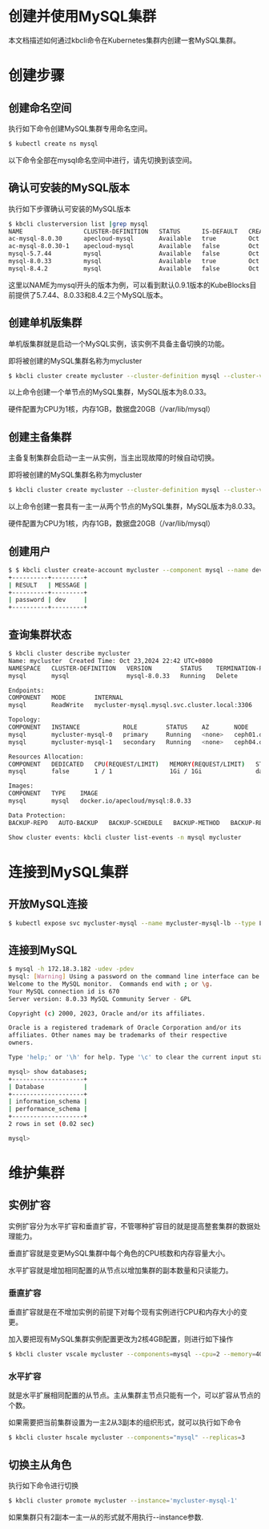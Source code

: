 # 创建并使用MySQL集群

本文档描述如何通过kbcli命令在Kubernetes集群内创建一套MySQL集群。

# 创建步骤

## 创建命名空间

执行如下命令创建MySQL集群专用命名空间。

```bash
$ kubectl create ns mysql
```

以下命令全部在mysql命名空间中进行，请先切换到该空间。

## 确认可安装的MySQL版本

执行如下步骤确认可安装的MySQL版本

```bash
$ kbcli clusterversion list |grep mysql
NAME                 CLUSTER-DEFINITION   STATUS      IS-DEFAULT   CREATED-TIME
ac-mysql-8.0.30      apecloud-mysql       Available   true         Oct 21,2024 18:07 UTC+0800
ac-mysql-8.0.30-1    apecloud-mysql       Available   false        Oct 21,2024 18:07 UTC+0800
mysql-5.7.44         mysql                Available   false        Oct 21,2024 18:07 UTC+0800
mysql-8.0.33         mysql                Available   true         Oct 21,2024 18:07 UTC+0800
mysql-8.4.2          mysql                Available   false        Oct 21,2024 18:07 UTC+0800
```

这里以NAME为mysql开头的版本为例，可以看到默认0.9.1版本的KubeBlocks目前提供了5.7.44、8.0.33和8.4.2三个MySQL版本。

## 创建单机版集群

单机版集群就是启动一个MySQL实例，该实例不具备主备切换的功能。

即将被创建的MySQL集群名称为mycluster

```bash
$ kbcli cluster create mycluster --cluster-definition mysql --cluster-version mysql-8.0.33 --pvc type=mysql,name=data,mode=ReadWriteOnce,size=20Gi --set cpu=1,memory=1Gi,replicas=1
```

以上命令创建一个单节点的MySQL集群，MySQL版本为8.0.33。

硬件配置为CPU为1核，内存1GB，数据盘20GB（/var/lib/mysql）

## 创建主备集群

主备复制集群会启动一主一从实例，当主出现故障的时候自动切换。

即将被创建的MySQL集群名称为mycluster

```bash
$ kbcli cluster create mycluster --cluster-definition mysql --cluster-version mysql-8.0.33 --pvc type=mysql,name=data,mode=ReadWriteOnce,size=20Gi --set cpu=1,memory=1Gi,replicas=2

```

以上命令创建一套具有一主一从两个节点的MySQL集群，MySQL版本为8.0.33。

硬件配置为CPU为1核，内存1GB，数据盘20GB（/var/lib/mysql）

## 创建用户

```bash
$ $ kbcli cluster create-account mycluster --component mysql --name dev --password dev
+----------+---------+
| RESULT   | MESSAGE |
+----------+---------+
| password | dev     |
+----------+---------+
```

## 查询集群状态

```bash
$ kbcli cluster describe mycluster
Name: mycluster	 Created Time: Oct 23,2024 22:42 UTC+0800
NAMESPACE   CLUSTER-DEFINITION   VERSION        STATUS    TERMINATION-POLICY
mysql       mysql                mysql-8.0.33   Running   Delete

Endpoints:
COMPONENT   MODE        INTERNAL                                       EXTERNAL
mysql       ReadWrite   mycluster-mysql.mysql.svc.cluster.local:3306   <none>

Topology:
COMPONENT   INSTANCE            ROLE        STATUS    AZ       NODE                           CREATED-TIME
mysql       mycluster-mysql-0   primary     Running   <none>   ceph01.dev1.lab/172.18.3.191   Oct 23,2024 22:42 UTC+0800
mysql       mycluster-mysql-1   secondary   Running   <none>   ceph04.dev1.lab/172.18.3.194   Oct 23,2024 22:42 UTC+0800

Resources Allocation:
COMPONENT   DEDICATED   CPU(REQUEST/LIMIT)   MEMORY(REQUEST/LIMIT)   STORAGE-SIZE   STORAGE-CLASS
mysql       false       1 / 1                1Gi / 1Gi               data:20Gi      local-path

Images:
COMPONENT   TYPE    IMAGE
mysql       mysql   docker.io/apecloud/mysql:8.0.33

Data Protection:
BACKUP-REPO   AUTO-BACKUP   BACKUP-SCHEDULE   BACKUP-METHOD   BACKUP-RETENTION   RECOVERABLE-TIME

Show cluster events: kbcli cluster list-events -n mysql mycluster
```

# 连接到MySQL集群


## 开放MySQL连接

```bash
$ kubectl expose svc mycluster-mysql --name mycluster-mysql-lb --type LoadBalancer --port 3306 --target-port 3306
```


## 连接到MySQL

```bash
$ mysql -h 172.18.3.182 -udev -pdev
mysql: [Warning] Using a password on the command line interface can be insecure.
Welcome to the MySQL monitor.  Commands end with ; or \g.
Your MySQL connection id is 670
Server version: 8.0.33 MySQL Community Server - GPL

Copyright (c) 2000, 2023, Oracle and/or its affiliates.

Oracle is a registered trademark of Oracle Corporation and/or its
affiliates. Other names may be trademarks of their respective
owners.

Type 'help;' or '\h' for help. Type '\c' to clear the current input statement.

mysql> show databases;
+--------------------+
| Database           |
+--------------------+
| information_schema |
| performance_schema |
+--------------------+
2 rows in set (0.02 sec)

mysql>
```


# 维护集群

## 实例扩容

实例扩容分为水平扩容和垂直扩容，不管哪种扩容目的就是提高整套集群的数据处理能力。

垂直扩容就是变更MySQL集群中每个角色的CPU核数和内存容量大小。

水平扩容就是增加相同配置的从节点以增加集群的副本数量和只读能力。

### 垂直扩容

垂直扩容就是在不增加实例的前提下对每个现有实例进行CPU和内存大小的变更。

加入要把现有MySQL集群实例配置更改为2核4GB配置，则进行如下操作

```bash
$ kbcli cluster vscale mycluster --components=mysql --cpu=2 --memory=4G 
```

### 水平扩容

就是水平扩展相同配置的从节点。主从集群主节点只能有一个，可以扩容从节点的个数。

如果需要把当前集群设置为一主2从3副本的组织形式，就可以执行如下命令

```bash
$ kbcli cluster hscale mycluster --components="mysql" --replicas=3
```

## 切换主从角色

执行如下命令进行切换

```bash
$ kbcli cluster promote mycluster --instance='mycluster-mysql-1'
```

如果集群只有2副本一主一从的形式就不用执行--instance参数.